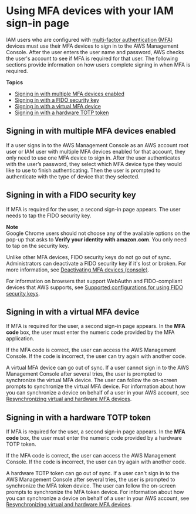# Using MFA devices with your IAM sign\-in page<a name="console_sign-in-mfa"></a>

IAM users who are configured with [multi\-factor authentication \(MFA\)](id_credentials_mfa.md) devices must use their MFA devices to sign in to the AWS Management Console\. After the user enters the user name and password, AWS checks the user's account to see if MFA is required for that user\. The following sections provide information on how users complete signing in when MFA is required\. 

**Topics**
+ [Signing in with multiple MFA devices enabled](#console_sign-in-multiple-mfa)
+ [Signing in with a FIDO security key](#console_sign-in-mfa-fido)
+ [Signing in with a virtual MFA device](#console_sign-in-mfa-virtual)
+ [Signing in with a hardware TOTP token](#console_sign-in-mfa-hardware)

## Signing in with multiple MFA devices enabled<a name="console_sign-in-multiple-mfa"></a>

If a user signs in to the AWS Management Console as an AWS account root user or IAM user with multiple MFA devices enabled for that account, they only need to use one MFA device to sign in\. After the user authenticates with the user’s password, they select which MFA device type they would like to use to finish authenticating\. Then the user is prompted to authenticate with the type of device that they selected\. 

## Signing in with a FIDO security key<a name="console_sign-in-mfa-fido"></a>

If MFA is required for the user, a second sign\-in page appears\. The user needs to tap the FIDO security key\.

**Note**  
Google Chrome users should not choose any of the available options on the pop\-up that asks to **Verify your identity with amazon\.com**\. You only need to tap on the security key\.

Unlike other MFA devices, FIDO security keys do not go out of sync\. Administrators can deactivate a FIDO security key if it's lost or broken\. For more information, see [Deactivating MFA devices \(console\)](id_credentials_mfa_disable.md#deactive-mfa-console)\.

For information on browsers that support WebAuthn and FIDO\-compliant devices that AWS supports, see [Supported configurations for using FIDO security keys](id_credentials_mfa_fido_supported_configurations.md)\.

## Signing in with a virtual MFA device<a name="console_sign-in-mfa-virtual"></a>

If MFA is required for the user, a second sign\-in page appears\. In the **MFA code** box, the user must enter the numeric code provided by the MFA application\.

If the MFA code is correct, the user can access the AWS Management Console\. If the code is incorrect, the user can try again with another code\. 

A virtual MFA device can go out of sync\. If a user cannot sign in to the AWS Management Console after several tries, the user is prompted to synchronize the virtual MFA device\. The user can follow the on\-screen prompts to synchronize the virtual MFA device\. For information about how you can synchronize a device on behalf of a user in your AWS account, see [Resynchronizing virtual and hardware MFA devices](id_credentials_mfa_sync.md)\. 

## Signing in with a hardware TOTP token<a name="console_sign-in-mfa-hardware"></a>

If MFA is required for the user, a second sign\-in page appears\. In the **MFA code** box, the user must enter the numeric code provided by a hardware TOTP token\. 

If the MFA code is correct, the user can access the AWS Management Console\. If the code is incorrect, the user can try again with another code\. 

A hardware TOTP token can go out of sync\. If a user can't sign in to the AWS Management Console after several tries, the user is prompted to synchronize the MFA token device\. The user can follow the on\-screen prompts to synchronize the MFA token device\. For information about how you can synchronize a device on behalf of a user in your AWS account, see [Resynchronizing virtual and hardware MFA devices](id_credentials_mfa_sync.md)\. 